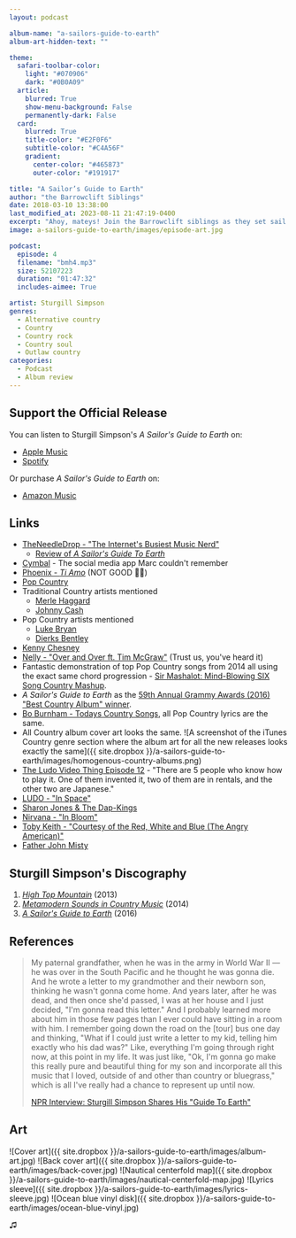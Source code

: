 ```yaml
---
layout: podcast

album-name: "a-sailors-guide-to-earth"
album-art-hidden-text: ""

theme:
  safari-toolbar-color:
    light: "#070906"
    dark: "#0B0A09"
  article:
    blurred: True
    show-menu-background: False
    permanently-dark: False
  card:
    blurred: True
    title-color: "#E2F0F6"
    subtitle-color: "#C4A56F"
    gradient:
      center-color: "#465873"
      outer-color: "#191917"

title: "A Sailor’s Guide to Earth"
author: "the Barrowclift Siblings"
date: 2018-03-10 13:38:00
last_modified_at: 2023-08-11 21:47:19-0400
excerpt: "Ahoy, mateys! Join the Barrowclift siblings as they set sail on life’s great ocean with Sturgill Simpson’s “A Sailor's Guide To Earth”."
image: a-sailors-guide-to-earth/images/episode-art.jpg

podcast:
  episode: 4
  filename: "bmh4.mp3"
  size: 52107223
  duration: "01:47:32"
  includes-aimee: True

artist: Sturgill Simpson
genres:
  - Alternative country
  - Country
  - Country rock
  - Country soul
  - Outlaw country
categories:
  - Podcast
  - Album review
---
```


## Support the Official Release

You can listen to Sturgill Simpson's *A Sailor's Guide to Earth* on:

* [Apple Music](https://music.apple.com/us/album/a-sailors-guide-to-earth/1088518253)
* [Spotify](https://open.spotify.com/album/5I3UdCxtIh6hkQ7rMPUvA4?si=54ZFUC_9RNmC1FlxIwUD1Q)

Or purchase *A Sailor's Guide to Earth* on:

* [Amazon Music](https://www.amazon.com/Sailors-Guide-Earth-Vinyl-Bonus/dp/B01CJ1SLNU/ref=sr_1_1?crid=2H9MAXOWEEB3&keywords=A+Sailor%27s+Guide+to+Earth&qid=1691261809&s=music&sprefix=a+sailor%27s+guide+to+earth%2Cpopular%2C210&sr=1-1)

## Links

* [TheNeedleDrop - "The Internet's Busiest Music Nerd"](http://www.theneedledrop.com)
    - [Review of *A Sailor's Guide To Earth*](https://www.youtube.com/watch?v=h_vuv0Oq6jQ)
* [Cymbal](https://cymbal.fm) - The social media app Marc couldn't remember
* [Phoenix - *Ti Amo*](https://itunes.apple.com/us/album/ti-amo/1228683729) (NOT GOOD 👎🏻)
* [Pop Country](https://en.wikipedia.org/wiki/Country_pop)
* Traditional Country artists mentioned
    - [Merle Haggard](https://itunes.apple.com/us/artist/merle-haggard/170987)
    - [Johnny Cash](https://itunes.apple.com/us/artist/johnny-cash/70936)
* Pop Country artists mentioned
    - [Luke Bryan](https://itunes.apple.com/us/artist/luke-bryan/20131064)
    - [Dierks Bentley](https://itunes.apple.com/us/artist/dierks-bentley/3088872)
* [Kenny Chesney](https://itunes.apple.com/us/artist/kenny-chesney/205322)
* [Nelly - "Over and Over ft. Tim McGraw"](https://www.youtube.com/watch?v=n3htOCjafTc) (Trust us, you've heard it)
* Fantastic demonstration of top Pop Country songs from 2014 all using the exact same chord progression - [Sir Mashalot: Mind-Blowing SIX Song Country Mashup](https://www.youtube.com/watch?v=FY8SwIvxj8o).
* *A Sailor's Guide to Earth* as the [59th Annual Grammy Awards (2016) "Best Country Album" winner](https://www.grammy.com/grammys/artists/sturgill-simpson).
* [Bo Burnham - Todays Country Songs](https://www.youtube.com/watch?v=MPTKR12cUqc), all Pop Country lyrics are the same.
* All Country album cover art looks the same. ![A screenshot of the iTunes Country genre section where the album art for all the new releases looks exactly the same]({{ site.dropbox }}/a-sailors-guide-to-earth/images/homogenous-country-albums.png)
* [The Ludo Video Thing Episode 12](https://youtu.be/vAXhg_J1BGo?t=23s) - "There are 5 people who know how to play it. One of them invented it, two of them are in rentals, and the other two are Japanese."
* [LUDO - "In Space"](https://www.youtube.com/watch?v=ENjLSHcEbdY)
* [Sharon Jones & The Dap-Kings](http://sharonjonesandthedapkings.com)
* [Nirvana - "In Bloom"](https://www.youtube.com/watch?v=PbgKEjNBHqM)
* [Toby Keith - "Courtesy of the Red, White and Blue (The Angry American)"](https://www.youtube.com/watch?v=ruNrdmjcNTc)
* [Father John Misty](https://itunes.apple.com/us/album/pure-comedy/1193788689)

## Sturgill Simpson's Discography

1. [*High Top Mountain*](https://itunes.apple.com/us/album/high-top-mountain/657091881) (2013)
2. [*Metamodern Sounds in Country Music*](https://itunes.apple.com/us/album/metamodern-sounds-in-country-music/865795112) (2014)
3. [*A Sailor's Guide to Earth*](https://itunes.apple.com/us/album/a-sailors-guide-to-earth/1088518253) (2016)

## References

> My paternal grandfather, when he was in the army in World War II — he was over in the South Pacific and he thought he was gonna die. And he wrote a letter to my grandmother and their newborn son, thinking he wasn't gonna come home. And years later, after he was dead, and then once she'd passed, I was at her house and I just decided, "I'm gonna read this letter." And I probably learned more about him in those few pages than I ever could have sitting in a room with him. I remember going down the road on the [tour] bus one day and thinking, "What if I could just write a letter to my kid, telling him exactly who his dad was?" Like, everything I'm going through right now, at this point in my life. It was just like, "Ok, I'm gonna go make this really pure and beautiful thing for my son and incorporate all this music that I loved, outside of and other than country or bluegrass," which is all I've really had a chance to represent up until now.  
>  
> [NPR Interview: Sturgill Simpson Shares His "Guide To Earth"](https://www.npr.org/sections/allsongs/2016/04/15/474220553/all-songs-1-sturgill-simpson-shares-his-guide-to-earth)

## Art

![Cover art]({{ site.dropbox }}/a-sailors-guide-to-earth/images/album-art.jpg)
![Back cover art]({{ site.dropbox }}/a-sailors-guide-to-earth/images/back-cover.jpg)
![Nautical centerfold map]({{ site.dropbox }}/a-sailors-guide-to-earth/images/nautical-centerfold-map.jpg)
![Lyrics sleeve]({{ site.dropbox }}/a-sailors-guide-to-earth/images/lyrics-sleeve.jpg)
![Ocean blue vinyl disk]({{ site.dropbox }}/a-sailors-guide-to-earth/images/ocean-blue-vinyl.jpg)

♫︎
